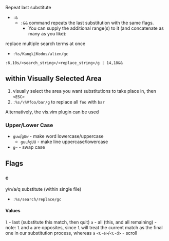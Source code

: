 
Repeat last substitute
- `:&`
    - `:&&` command repeats the last substitution with the same flags.
        - You can supply the additional range(s) to it (and concatenate as many as you like):

replace multiple search terms at once
- `:%s/Kang\|Kodos/alien/gc`

`:6,10s/<search_string>/<replace_string>/g | 14,18&&`

## within Visually Selected Area
1. visually select the area you want substitutions to take place in, then `<ESC>`
2. `:%s/\%Vfoo/bar/g` to replace all `foo` with `bar`

Alternatively, the vis.vim plugin can be used

### Upper/Lower Case
- `guw`/`gUw` - make word lowercase/uppercase
    - `guu`/`gUU` - make line uppercase/lowercase
- `g~` - swap case

## Flags
### c
y/n/a/q substitute (within single file)
- `:%s/search/replace/gc`

#### Values
`l` - last (substitute this match, then quit)
`a` - all (this, and all remaining)
    - note: `l` and `a` are opposites, since `l` will treat the current match as the final one in our substitution process, whereas `a`
`<C-e>`/`<C-d>` - scroll
